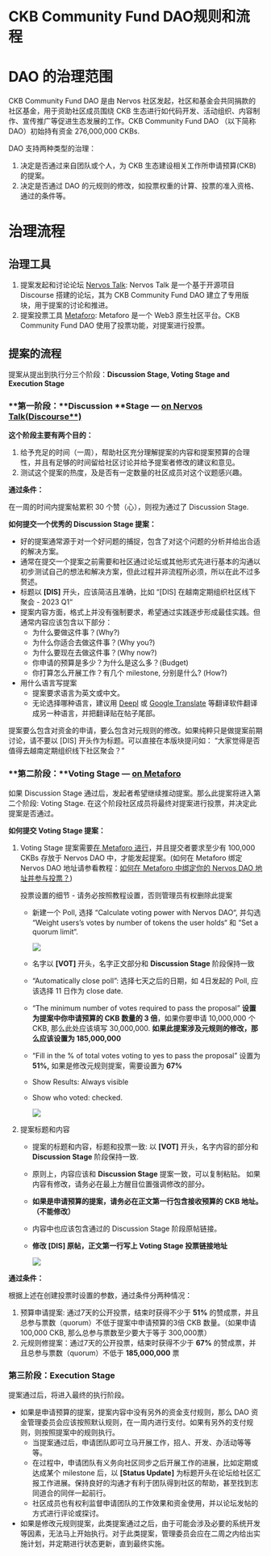 # CKB Community Fund DAO规则和流程

# **DAO 的治理范围**

CKB Community Fund DAO 是由 Nervos 社区发起，社区和基金会共同捐款的社区基金，用于资助社区成员围绕 CKB 生态进行如代码开发、活动组织、内容制作、宣传推广等促进生态发展的工作。CKB Community Fund DAO （以下简称 DAO）初始持有资金 276,000,000 CKBs.

DAO 支持两种类型的治理：

1. 决定是否通过来自团队或个人，为 CKB 生态建设相关工作所申请预算(CKB)的提案。
2. 决定是否通过 DAO 的元规则的修改，如投票权重的计算、投票的准入资格、通过的条件等。

# 治理流程

## 治理工具

1. 提案发起和讨论论坛 [Nervos Talk](https://talk.nervos.org/c/ckb-community-fund-dao/65): Nervos Talk 是一个基于开源项目 Discourse 搭建的论坛，其为 CKB Community Fund DAO 建立了专用版块，用于提案的讨论和推进。
2. 提案投票工具 [Metaforo](https://dao.ckb.community/): Metaforo 是一个 Web3 原生社区平台。CKB Community Fund DAO 使用了投票功能，对提案进行投票。

## 提案的流程

提案从提出到执行分三个阶段：**Discussion Stage, Voting Stage and Execution Stage**

### **第一阶段：**Discussion **Stage — [on Nervos Talk(Discourse**)](https://talk.nervos.org/c/ckb-community-fund-dao/65)

**这个阶段主要有两个目的：**

1. 给予充足的时间（一周），帮助社区充分理解提案的内容和提案预算的合理性，并且有足够的时间留给社区讨论并给予提案者修改的建议和意见。
2. 测试这个提案的热度，及是否有一定数量的社区成员对这个议题感兴趣。

**通过条件：**

在一周的时间内提案帖累积 30 个赞（心），则视为通过了 Discussion Stage.

**如何提交一个优秀的 Discussion Stage 提案：**

- 好的提案通常源于对一个好问题的捕捉，包含了对这个问题的分析并给出合适的解决方案。
- 通常在提交一个提案之前需要和社区通过论坛或其他形式先进行基本的沟通以初步测试自己的想法和解决方案，但此过程并非流程所必须，所以在此不过多赘述。
- 标题以 **[DIS]** 开头，应该简洁且准确，比如 “[DIS] 在越南定期组织社区线下聚会 - 2023 Q1“
- 提案内容方面，格式上并没有强制要求，希望通过实践逐步形成最佳实践。但通常内容应该包含以下部分：
    - 为什么要做这件事？(Why?)
    - 为什么你适合去做这件事？(Why you?)
    - 为什么要现在去做这件事？(Why now?)
    - 你申请的预算是多少？为什么是这么多？(Budget)
    - 你打算怎么开展工作？有几个 milestone, 分别是什么? (How?)
- 用什么语言写提案
    - 提案要求语言为英文或中文。
    - 无论选择哪种语言，建议用 [Deepl](https://www.deepl.com/translator) 或 [Google Translate](https://translate.google.com/) 等翻译软件翻译成另一种语言，并把翻译贴在帖子尾部。

提案要么包含对资金的申请，要么包含对元规则的修改。如果纯粹只是做提案前期讨论，请不要以 [DIS] 开头作为标题。可以直接在本版块提问如： “大家觉得是否值得去越南定期组织线下社区聚会？”

### **第二阶段：**Voting Stage **— [on Metaforo](https://dao.ckb.community/)**

如果 Discussion Stage 通过后，发起者希望继续推动提案。那么此提案将进入第二个阶段: Voting Stage.  在这个阶段社区成员将最终对提案进行投票，并决定此提案是否通过。

**如何提交 Voting Stage 提案：**

1. Voting Stage 提案需要[在 Metaforo 进行](https://dao.ckb.community/)，并且提交者要求至少有 100,000 CKBs 存放于 Nervos DAO 中，才能发起提案。(如何在 Metaforo 绑定 Nervos DAO 地址请参看教程：[如何在 Metaforo 中绑定你的 Nervos DAO 地址并参与投票？](https://dao.ckb.community/thread/metaforo-nervos-dao-41912))

    投票设置的细节 - 请务必按照教程设置，否则管理员有权删除此提案

    - 新建一个 Poll, 选择 “Calculate voting power with Nervos DAO“, 并勾选 “Weight users’s votes by number of tokens the user holds“ 和 “Set a quorum limit“.


        ![](https://github.com/CKB-Community-Fund-DAO/rules/blob/main/assets/poll-setup-1.png?raw=true)

    - 名字以 **[VOT]** 开头，名字正文部分和 **Discussion Stage** 阶段保持一致
    - “Automatically close poll”: 选择七天之后的日期，如 4日发起的 Poll, 应该选择 11 日作为 close date.
    - “The minimum number of votes required to pass the proposal” **设置为提案中你申请预算的 CKB 数量的 3 倍**，如果你要申请 10,000,000 个 CKB, 那么此处应该填写 30,000,000. **如果此提案涉及元规则的修改，那么应该设置为 185,000,000**
    - “Fill in the % of total votes voting to yes to pass the proposal” 设置为 **51%,** 如果是修改元规则提案，需要设置为 **67%**
    - Show Results: Always visible
    - Show who voted: checked.

        ![](https://github.com/CKB-Community-Fund-DAO/rules/blob/main/assets/poll-setup-2.png?raw=true)


2. 提案标题和内容
    - 提案的标题和内容，标题和投票一致: 以 **[VOT]** 开头，名字内容的部分和 **Discussion Stage** 阶段保持一致.
    - 原则上，内容应该和 **Discussion Stage** 提案一致，可以复制粘贴。 如果内容有修改，请务必在最上方醒目位置强调修改的部分。
    - **如果是申请预算的提案，请务必在正文第一行包含接收预算的 CKB 地址。（不能修改）**
    - 内容中也应该包含通过的 Discussion Stage 阶段原帖链接。
    - **修改 [DIS] 原帖，正文第一行写上 Voting Stage 投票链接地址**

        ![](https://github.com/CKB-Community-Fund-DAO/rules/blob/main/assets/poll-setup-3.png?raw=true)

**通过条件：**

根据上述在创建投票时设置的参数，通过条件分两种情况：

1. 预算申请提案: 通过7天的公开投票，结束时获得不少于 **51%** 的赞成票，并且总参与票数（quorum）不低于提案中申请预算的3倍 CKB 数量。（如果申请 100,000 CKB, 那么总参与票数至少要大于等于 300,000票）
2. 元规则修提案：通过7天的公开投票，结束时获得不少于 **67%** 的赞成票，并且总参与票数（quorum）不低于 **185,000,000** 票

### 第三阶段：Execution Stage

提案通过后，将进入最终的执行阶段。

- 如果是申请预算的提案，提案内容中没有另外的资金支付规则，那么 DAO 资金管理委员会应该按照默认规则，在一周内进行支付。如果有另外的支付规则，则按照提案中的规则执行。
    - 当提案通过后，申请团队即可立马开展工作，招人、开发、办活动等等等。
    - 在过程中，申请团队有义务向社区同步之后开展工作的进展，比如定期或达成某个 milestone 后，以 **[Status Update]** 为标题开头在论坛给社区汇报工作进展。保持良好的沟通才有利于团队得到社区的帮助，甚至找到志同道合的同伴一起前行。
    - 社区成员也有权利监督申请团队的工作效果和资金使用，并以论坛发帖的方式进行评论或探讨。
- 如果是修改元规则提案，此类提案通过之后，由于可能会涉及必要的系统开发等因素，无法马上开始执行。对于此类提案，管理委员会应在二周之内给出实施计划，并定期进行状态更新，直到最终实施。
